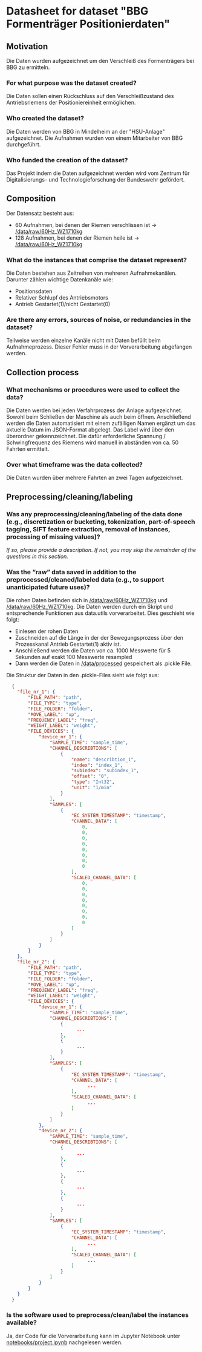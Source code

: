 # Datasheet for dataset "BBG Formenträger Positionierdaten"

## Motivation

Die Daten wurden aufgezeichnet um den Verschleiß des Formenträgers bei BBG zu ermitteln.

### For what purpose was the dataset created?

Die Daten sollen einen Rückschluss auf den Verschleißzustand des Antriebsriemens der Positioniereinheit ermöglichen.

### Who created the dataset?
Die Daten werden von BBG in Mindelheim an der "HSU-Anlage" aufgezeichnet. Die Aufnahmen wurden von einem Mitarbeiter von BBG durchgeführt.

### Who funded the creation of the dataset?

Das Projekt indem die Daten aufgezeichnet werden wird vom Zentrum für Digitalisierungs- und Technologieforschung der Bundeswehr gefördert.

## Composition

Der Datensatz besteht aus:
- 60 Aufnahmen, bei denen der Riemen verschlissen ist -> [/data/raw/60Hz_WZ1710kg](Daten-Verschlissen)
- 128 Aufnahmen, bei denen der Riemen heile ist -> [/data/raw/60Hz_WZ1710kg](Daten-Gut)

### What do the instances that comprise the dataset represent?

Die Daten bestehen aus Zeitreihen von mehreren Aufnahmekanälen. Darunter zählen wichtige Datenkanäle wie:
- Positionsdaten
- Relativer Schlupf des Antriebsmotors
- Antrieb Gestartet(1)/nicht Gestartet(0)

### Are there any errors, sources of noise, or redundancies in the dataset?

Teilweise werden einzelne Kanäle nicht mit Daten befüllt beim Aufnahmeprozess. Dieser Fehler muss in der Vorverarbeitung abgefangen werden.

## Collection process

### What mechanisms or procedures were used to collect the data?

Die Daten werden bei jeden Verfahrprozess der Anlage aufgezeichnet. Sowohl beim Schließen der Maschine als auch beim öffnen. Anschließend werden die Daten automatisiert mit einem zufälligen Namen ergänzt um das aktuelle Datum im JSON-Format abgelegt. Das Label wird über den überordner gekennzeichnet. Die dafür erforderliche Spannung / Schwingfrequenz des Riemens wird manuell in abständen von ca. 50 Fahrten ermittelt.


### Over what timeframe was the data collected?

Die Daten wurden über mehrere Fahrten an zwei Tagen aufgezeichnet.

## Preprocessing/cleaning/labeling

### Was any preprocessing/cleaning/labeling of the data done (e.g., discretization or bucketing, tokenization, part-of-speech tagging, SIFT feature extraction, removal of instances, processing of missing values)?

_If so, please provide a description. If not, you may skip the remainder of the questions in
this section._

### Was the “raw” data saved in addition to the preprocessed/cleaned/labeled data (e.g., to support unanticipated future uses)?

Die rohen Daten befinden sich in [/data/raw/60Hz_WZ1710kg](Daten-Gut) und [/data/raw/60Hz_WZ1710kg](Daten-Verschlissen). Die Daten werden durch ein Skript und entsprechende Funktionen aus data.utils vorverarbeitet. Dies geschieht wie folgt:
- Einlesen der rohen Daten
- Zuschneiden auf die Länge in der der Bewegungsprozess über den Prozesskanal Antrieb Gestartet(1) aktiv ist.
- Anschließend werden die Daten von ca. 1000 Messwerte für 5 Sekunden auf exakt 100 Messwerte resampled
- Dann werden die Daten in  [/data/processed](Daten-Vorverarbeitet) gespeichert als .pickle File.

Die Struktur der Daten in den .pickle-Files sieht wie folgt aus:

```JSON
  {
  	"file_nr_1": {
  		"FILE_PATH": "path",
  		"FILE_TYPE": "type",
  		"FILE_FOLDER": "folder",
  		"MOVE_LABEL": "up",
  		"FREQUENCY_LABEL": "freq",
  		"WEIGHT_LABEL": "weight",
  		"FILE_DEVICES": {
  			"device_nr_1": {
  				"SAMPLE_TIME": "sample_time",
  				"CHANNEL_DESCRIBTIONS": [
  					{
  						"name": "describtion_1",
  						"index": "index_1",
  						"subindex": "subindex_1",
  						"offset": "0",
  						"type": "Int32",
  						"unit": "1/min"
  					}
  				],
  				"SAMPLES": [
  					{
  						"EC_SYSTEM_TIMESTAMP": "timestamp",
  						"CHANNEL_DATA": [
  							0,
  							0,
  							0,
  							0,
  							0,
  							0,
  							0,
  							0
  						],
  						"SCALED_CHANNEL_DATA": [
  							0,
  							0,
  							0,
  							0,
  							0,
  							0,
  							0,
  							0
  						]
  					}
  				]
  			}
  		}
  	},
  	"file_nr_2": {
  		"FILE_PATH": "path",
  		"FILE_TYPE": "type",
  		"FILE_FOLDER": "folder",
  		"MOVE_LABEL": "up",
  		"FREQUENCY_LABEL": "freq",
  		"WEIGHT_LABEL": "weight",
  		"FILE_DEVICES": {
  			"device_nr_1": {
  				"SAMPLE_TIME": "sample_time",
  				"CHANNEL_DESCRIBTIONS": [
  					{
                          ...
  					},
  					{
                          ...
  					}
  				],
  				"SAMPLES": [
  					{
  						"EC_SYSTEM_TIMESTAMP": "timestamp",
  						"CHANNEL_DATA": [
                              ...
  						],
  						"SCALED_CHANNEL_DATA": [
                              ...
  						]
  					}
  				]
  			},
  			"device_nr_2": {
  				"SAMPLE_TIME": "sample_time",
  				"CHANNEL_DESCRIBTIONS": [
  					{
                          ...
  					},
  					{
                          ...
  					},
  					{
                          ...
  					},
  					{
                          ...
  					}
  				],
  				"SAMPLES": [
  					{
  						"EC_SYSTEM_TIMESTAMP": "timestamp",
  						"CHANNEL_DATA": [
                              ...
  						],
  						"SCALED_CHANNEL_DATA": [
                              ...
  						]
  					}
  				]
  			}
  		}
  	}
  }
```

### Is the software used to preprocess/clean/label the instances available?

Ja, der Code für die Vorverarbeitung kann im Jupyter Notebook unter [notebooks/project.ipynb](Jupyter-Notebook) nachgelesen werden.
